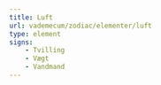 ```yaml
---
title: Luft
url: vademecum/zodiac/elementer/luft
type: element
signs:
    - Tvilling
    - Vægt
    - Vandmand
---
```

